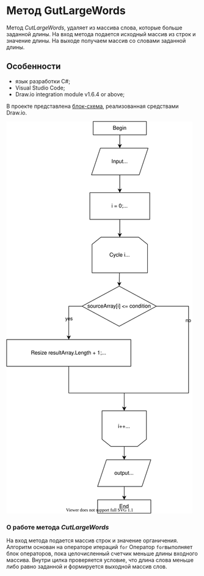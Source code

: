# Метод GutLargeWords

Метод _CutLargeWords_, удаляет из массива слова, которые больше заданной длины. На вход метода подается исходный массив из строк и значение длины. На выходе получаем массив со словами заданной длины.

## Особенности
- язык разработки С#;
- Visual Studio Code;
- Draw.io integration module v1.6.4 or above;

В проекте представлена [блок-схема](https://github.com/caregor/Final_Test_Work_1Q/blob/main/FlowChart/diagram.drawio), реализованная средствами Draw.io.

![diagram](https://raw.githubusercontent.com/caregor/Final_Test_Work_1Q/a2d8db0a8a6acb4291ea12eec3ada0b91304391d/FlowChart/image/diagram.svg)

### О работе метода _CutLargeWords_
На вход метода подается массив строк и значение органичения. Алгоритм основан на операторе итераций ``for`` Оператор ``for``выполняет блок операторов, пока целочисленный счетчик меньше длины входного массива. Внутри цилка проверяется условие, что длина слова меньше либо равно заданной и формируется выходной массив слов.
